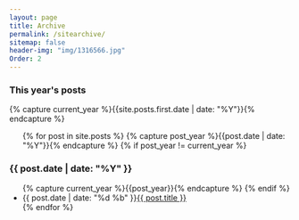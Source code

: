 ```yaml
---
layout: page
title: Archive
permalink: /sitearchive/
sitemap: false
header-img: "img/1316566.jpg"
Order: 2
---
```


<section id="archive">
  <h3>This year's posts</h3>
  {% capture current_year %}{{site.posts.first.date | date: "%Y"}}{% endcapture %}
  <ul class="this">
    {% for post in site.posts %}
      {% capture post_year %}{{post.date | date: "%Y"}}{% endcapture %}
      {% if post_year != current_year %}
        </ul>
        <h3>{{ post.date | date: "%Y" }}</h3>
        <ul class="past">
        {% capture current_year %}{{post_year}}{% endcapture %}
      {% endif %}
      <li><time>{{ post.date | date: "%d %b" }}</time><a href="{{ post.url }}">{{ post.title }}</a></li>
    {% endfor %}
  </ul>
</section>